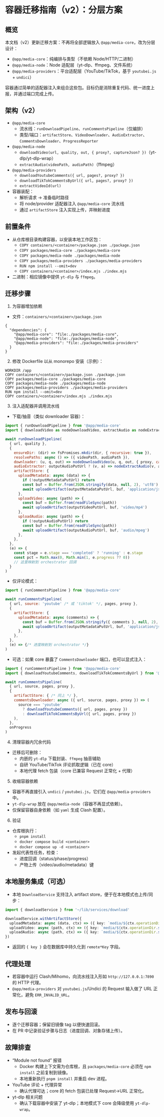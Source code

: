 # 容器迁移指南（v2）：分层方案

## 概览
本文档（v2）更新迁移方案：不再将全部逻辑放入 `@app/media-core`，改为分层设计：

- `@app/media-core`：纯编排与类型（不依赖 Node/HTTP/二进制）
- `@app/media-node`：Node 适配层（yt-dlp、ffmpeg、文件系统）
- `@app/media-providers`：平台适配层（YouTube/TikTok，基于 `youtubei.js` + `undici`）

容器通过简单的适配器注入来组合这些包。目标仍是消除重复代码、统一进度上报，并通过端口完成上传。

## 架构（v2）
- `@app/media-core`
  - 流水线：`runDownloadPipeline`、`runCommentsPipeline`（仅编排）
  - 类型/端口：`artifactStore`、`VideoDownloader`、`AudioExtractor`、`CommentsDownloader`、`ProgressReporter`
- `@app/media-node`
  - `downloadVideo(url, quality, out, { proxy?, captureJson? })`（yt-dlp/yt-dlp-wrap）
  - `extractAudio(videoPath, audioPath)`（ffmpeg）
- `@app/media-providers`
  - `downloadYoutubeComments({ url, pages?, proxy? })`
  - `downloadTikTokCommentsByUrl({ url, pages?, proxy? })`
  - `extractVideoId(url)`
- 容器装配：
  - 解析请求 → 准备临时路径
  - 将 node/provider 适配器注入 `@app/media-core` 流水线
  - 通过 `artifactStore` 注入实现上传，并映射进度

## 前置条件
- 从仓库根目录构建容器，以安装本地工作区包：
  - `COPY containers/<container>/package.json ./package.json`
  - `COPY packages/media-core ./packages/media-core`
  - `COPY packages/media-node ./packages/media-node`
  - `COPY packages/media-providers ./packages/media-providers`
  - `RUN npm install --omit=dev`
  - `COPY containers/<container>/index.mjs ./index.mjs`
- 二进制：相应镜像中提供 `yt-dlp` 与 `ffmpeg`。

## 迁移步骤

1) 为容器增加依赖
- 文件：`containers/<container>/package.json`
```
{
  "dependencies": {
    "@app/media-core": "file:./packages/media-core",
    "@app/media-node": "file:./packages/media-node",
    "@app/media-providers": "file:./packages/media-providers"
  }
}
```

2) 修改 Dockerfile 以从 monorepo 安装（示例）：
```
WORKDIR /app
COPY containers/<container>/package.json ./package.json
COPY packages/media-core ./packages/media-core
COPY packages/media-node ./packages/media-node
COPY packages/media-providers ./packages/media-providers
RUN npm install --omit=dev
COPY containers/<container>/index.mjs ./index.mjs
```

3) 注入适配器并调用流水线
- 下载/抽音（类似 downloader 容器）：
```js
import { runDownloadPipeline } from '@app/media-core'
import { downloadVideo as nodeDownloadVideo, extractAudio as nodeExtractAudio } from '@app/media-node'

await runDownloadPipeline(
  { url, quality },
  {
    ensureDir: (dir) => fsPromises.mkdir(dir, { recursive: true }),
    resolvePaths: async () => ({ videoPath, audioPath }),
    downloader: (u, q, out) => nodeDownloadVideo(u, q, out, { proxy, captureJson: Boolean(outputMetadataPutUrl) }),
    audioExtractor: outputAudioPutUrl ? (v, a) => nodeExtractAudio(v, a) : async () => {},
    artifactStore: {
      uploadMetadata: async (data) => {
        if (!outputMetadataPutUrl) return
        const buf = Buffer.from(JSON.stringify(data, null, 2), 'utf8')
        await uploadArtifact(outputMetadataPutUrl, buf, 'application/json')
      },
      uploadVideo: async (path) => {
        const buf = Buffer.from(readFileSync(path))
        await uploadArtifact(outputVideoPutUrl, buf, 'video/mp4')
      },
      uploadAudio: async (path) => {
        if (!outputAudioPutUrl) return
        const buf = Buffer.from(readFileSync(path))
        await uploadArtifact(outputAudioPutUrl, buf, 'audio/mpeg')
      },
    },
  },
  (e) => {
    const stage = e.stage === 'completed' ? 'running' : e.stage
    const pct = Math.max(0, Math.min(1, e.progress ?? 0))
    // 这里映射到 orchestrator 回调
  }
)
```

- 仅评论模式：
```js
import { runCommentsPipeline } from '@app/media-core'

await runCommentsPipeline(
  { url, source: 'youtube' /* 或 'tiktok' */, pages, proxy },
  {
    artifactStore: {
      uploadMetadata: async (comments) => {
        const buf = Buffer.from(JSON.stringify({ comments }, null, 2), 'utf8')
        await uploadArtifact(outputMetadataPutUrl, buf, 'application/json')
      },
    },
  },
  (e) => {/* 进度映射到 orchestrator */}
)
```

- 可选：如果 core 暴露了 `CommentsDownloader` 端口，也可以显式注入：
```js
import { runCommentsPipeline } from '@app/media-core'
import { downloadYoutubeComments, downloadTikTokCommentsByUrl } from '@app/media-providers'

await runCommentsPipeline(
  { url, source, pages, proxy },
  {
    artifactStore: { /* 同上 */ },
    commentsDownloader: async ({ url, source, pages, proxy }) => (
      source === 'youtube'
        ? downloadYoutubeComments({ url, pages, proxy })
        : downloadTikTokCommentsByUrl({ url, pages, proxy })
    ),
  },
  onProgress
)
```

4) 清理容器内冗余代码
- 迁移后可删除：
  - 内嵌的 `yt-dlp` 下载封装、`ffmpeg` 抽音辅助
  - 自研 YouTube/TikTok 评论抓取逻辑（已在 core）
  - 本地代理 fetch 包装（core 已兼容 Request 正常化 + 代理）

5) 收缩容器依赖
- 容器不再直接引入 `undici` / `youtubei.js`，它们在 `@app/media-providers` 中。
- `yt-dlp-wrap` 放在 `@app/media-node`（容器不再显式依赖）。
- 仅保留容器自身依赖（如 `yaml` 生成 Clash 配置）。

6) 验证
- 仓库根执行：
  - `pnpm install`
  - `docker compose build <container>`
  - `docker compose up -d <container>`
- 发起代表性任务，检查：
  - 进度回调（status/phase/progress）
  - 产物上传（video/audio/metadata）键

## 本地服务集成（可选）
- 本地 `DownloadService` 支持注入 artifact store，便于在本地模式也上传/同步：
```ts
import { downloadService } from '~/lib/services/download'

downloadService.withArtifactStore({
  uploadMetadata: async (data, ctx) => ({ key: `media/${ctx.operationDir.split('/').pop()}/metadata.json` }),
  uploadVideo: async (path, ctx) => ({ key: `media/${ctx.operationDir.split('/').pop()}.mp4` }),
  uploadAudio: async (path, ctx) => ({ key: `media/${ctx.operationDir.split('/').pop()}.mp3` }),
})
```
- 返回的 `{ key }` 会在数据库中持久化到 `remote*Key` 字段。

## 代理处理
- 若容器中运行 Clash/Mihomo，向流水线注入形如 `http://127.0.0.1:7890` 的 HTTP 代理。
- `@app/media-providers` 对 `youtubei.js`/Undici 的 Request 输入做了 URL 正常化，避免 `ERR_INVALID_URL`。

## 发布与回滚
- 逐个迁移容器；保留旧镜像 tag 以便快速回滚。
- 在 PR 中记录验证步骤与日志（进度回调、对象存储上传）。

## 故障排查
- “Module not found” 报错
  - Docker 构建上下文需为仓库根，且 `packages/media-core` 必须在 `npm install` 之前复制到镜像。
  - 本地重新执行 `pnpm install` 并重启 dev 进程。
- YouTube 评论 + 代理异常
  - 确认代理可达；core 的 fetch 包装已处理 Request→URL 正常化。
- yt-dlp 相关问题
  - 确认下载容器中安装了 yt-dlp；本地模式下 core 会降级使用 `yt-dlp-wrap`。
